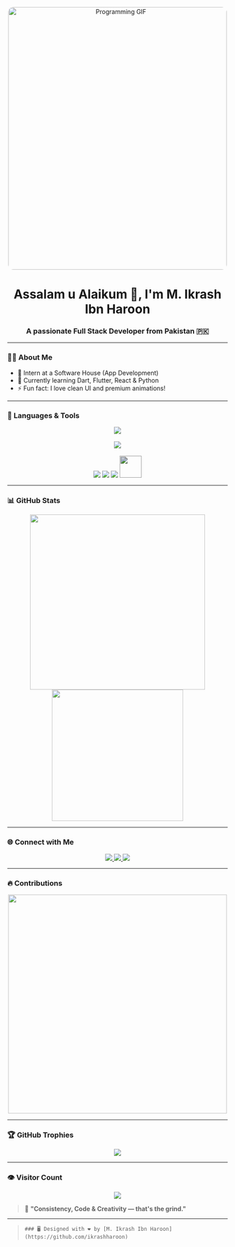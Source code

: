 <!-- Top GIF -->
<p align="center">
  <img src="https://i.pinimg.com/originals/75/87/df/7587df77ef521cf98057d0028ee983f1.gif" alt="Programming GIF" width="500" height="600" style="border-radius: 12px;" />
</p>

<h1 align="center">Assalam u Alaikum 👋, I'm M. Ikrash Ibn Haroon</h1>
<h3 align="center">A passionate Full Stack Developer from Pakistan 🇵🇰</h3>

---

### 👨‍💻 About Me
- 💼 Intern at a Software House (App Development)
- 🧠 Currently learning  Dart, Flutter, React & Python
- ⚡ Fun fact: I love clean UI and premium animations!

---

### 🚀 Languages & Tools

<p align="center">
  <img src="https://skillicons.dev/icons?i=html,css,js,ts,php,laravel,mysql,python" /><br><br>
  <img src="https://skillicons.dev/icons?i=tailwind,bootstrap,angular,wordpress,git,github,figma,photoshop" />
  <br><br>
  <img src="https://skillicons.dev/icons?i=dart" />
  <img src="https://skillicons.dev/icons?i=flutter" />
  <img src="https://skillicons.dev/icons?i=react" />
 <img src="https://skillicons.dev/icons?i=gsap" style="filter: brightness(80%);" width="50" />
</p>

---

### 📊 GitHub Stats

<p align="center">
  <img src="https://github-readme-stats.vercel.app/api?username=ikrashharoon&show_icons=true&theme=radical" width="400"/>
  <img src="https://github-readme-stats.vercel.app/api/top-langs/?username=ikrashharoon&layout=compact&theme=radical" width="300"/>
</p>

---

### 🌐 Connect with Me

<p align="center">
  <a href="https://www.instagram.com/ikrashbinharoon/" target="_blank">
    <img src="https://img.shields.io/badge/Instagram-%23E4405F?style=for-the-badge&logo=instagram&logoColor=white" />
  </a>
  <a href="https://www.linkedin.com/in/ikrashharoon/" target="_blank">
    <img src="https://img.shields.io/badge/LinkedIn-%230077B5?style=for-the-badge&logo=linkedin&logoColor=white" />
  </a>
  <a href="https://www.facebook.com/profile.php?id=61552023565629" target="_blank">
    <img src="https://img.shields.io/badge/Facebook-%231877F2?style=for-the-badge&logo=facebook&logoColor=white" />
  </a>
</p>

---

### 🔥 Contributions

<p align="center">
  <img src="https://github-readme-streak-stats.herokuapp.com/?user=ikrashharoon&theme=radical&hide_border=false" width="500"/>
</p>

---
### 🏆 GitHub Trophies

<p align="center">
  <img src="https://github-profile-trophy.vercel.app/?username=ikrashharoon&theme=onedark&no-frame=true&column=7" />
</p>

---

### 👁️ Visitor Count

<p align="center">
  <img src="https://komarev.com/ghpvc/?username=ikrashharoon&label=Profile%20views&color=0e75b6&style=flat" />
</p>

> 🧠 **"Consistency, Code & Creativity — that's the grind."**

---

> ```### 🖥️ Designed with ❤️ by [M. Ikrash Ibn Haroon](https://github.com/ikrashharoon)```
